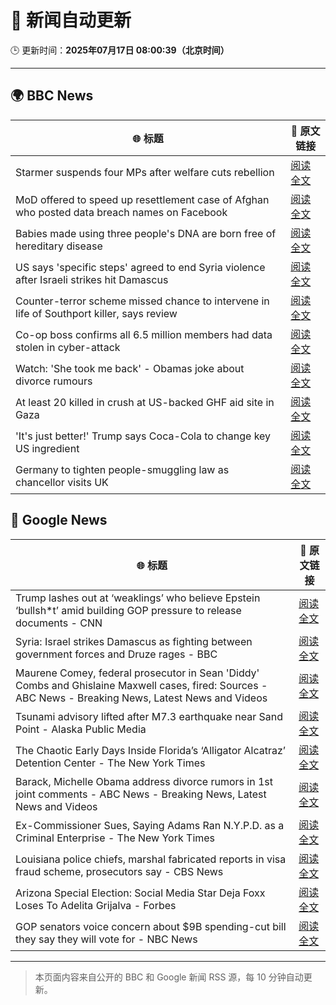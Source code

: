 # 🧠 新闻自动更新

🕒 更新时间：**2025年07月17日 08:00:39（北京时间）**

---

## 🌍 BBC News

| 🌐 标题 | 🔗 原文链接 |
|--------|-------------|
| Starmer suspends four MPs after welfare cuts rebellion | [阅读全文](https://www.bbc.com/news/articles/c5y7zqdwzqyo) |
| MoD offered to speed up resettlement case of Afghan who posted data breach names on Facebook | [阅读全文](https://www.bbc.com/news/articles/c0rvyqd7wq2o) |
| Babies made using three people's DNA are born free of hereditary disease | [阅读全文](https://www.bbc.com/news/articles/cn8179z199vo) |
| US says 'specific steps' agreed to end Syria violence after Israeli strikes hit Damascus | [阅读全文](https://www.bbc.com/news/articles/cp90l77187zo) |
| Counter-terror scheme missed chance to intervene in life of Southport killer, says review | [阅读全文](https://www.bbc.com/news/articles/c74zy014x84o) |
| Co-op boss confirms all 6.5 million members had data stolen in cyber-attack | [阅读全文](https://www.bbc.com/news/articles/cql0ple066po) |
| Watch: 'She took me back' - Obamas joke about divorce rumours | [阅读全文](https://www.bbc.com/news/videos/cx2041rp7nro) |
| At least 20 killed in crush at US-backed GHF aid site in Gaza | [阅读全文](https://www.bbc.com/news/articles/cg4rwrkdlzxo) |
| 'It's just better!' Trump says Coca-Cola to change key US ingredient | [阅读全文](https://www.bbc.com/news/articles/czxe59zl8qzo) |
| Germany to tighten people-smuggling law as chancellor visits UK | [阅读全文](https://www.bbc.com/news/articles/cq6m10g7e35o) |

## 📰 Google News

| 🌐 标题 | 🔗 原文链接 |
|--------|-------------|
| Trump lashes out at ‘weaklings’ who believe Epstein ‘bullsh*t’ amid building GOP pressure to release documents - CNN | [阅读全文](https://news.google.com/rss/articles/CBMif0FVX3lxTE00S0tCNFdwZDQzSW5veFdoV3RiNk9oU0JoS2dRdzRVc0twMUlrZzlxSGpyeUhPWFhfLTFvb05ncDR5Z19nRTdzVUZOb1BlSXFHcVdXRmRwMHctOThfUnJMeDZQQU94YVphZU9jdnp5Y241YV9QaU9YSXJhYnE5MUHSAYQBQVVfeXFMTUFFWWdWN00zZUczRkFsTnRIeVZHSk15QWFzYVJWUnUzZDlubWYxVTViRVFjZk9DNnJ5YmdBSUJCUFVILW1UUzA1OVFIb1VZZC1EQWpiQ3doYXIxRU5vdUt4TFg1endYZS1KMkJJVHZSaEVfZjFMdmx4MmM4NDBpUU5IbGhZ?oc=5) |
| Syria: Israel strikes Damascus as fighting between government forces and Druze rages - BBC | [阅读全文](https://news.google.com/rss/articles/CBMiWkFVX3lxTE5uZEpIQUxBcVRzS21mdEdjeUJMQ1pYeVpHQWNXbFRTeVJFbmdaU1NEZ2VzX1FMTzFhUVNIWjJhRHRvRTJ2bC1FM3JZYTdNaEJ0ZXNnWEFPd18wZ9IBX0FVX3lxTE1wai1TMTZQMWpRLS00QzBMbngxd3JBdHlIRXQ0T1dVS0tNbXZtQkR1WE9TUE5aUXhlVERfTFgxTHJKM0tJVlcwbWlwYTd2aWlqRm00dDllT182RUVLSTEw?oc=5) |
| Maurene Comey, federal prosecutor in Sean 'Diddy' Combs and Ghislaine Maxwell cases, fired: Sources - ABC News - Breaking News, Latest News and Videos | [阅读全文](https://news.google.com/rss/articles/CBMimwFBVV95cUxPdVNqb21fLUV0Z2IxTXZDWWdOeUZ4Wi1kTkZsTXo4X1ZGZGQ1Qkp0SHpidWd2MjNuNk9JblphS1lIZnVvNXR5Vnp0N3RjeUp3eFhqQUo3eUxMaVMtWXl3TUVRVzVCb05xazZ2VWNBcE11MFplaVlLeDhfOWVCMlVTdjdNeENxOTZrazRrMEFWczBaUGdYak1mdFF3VQ?oc=5) |
| Tsunami advisory lifted after M7.3 earthquake near Sand Point - Alaska Public Media | [阅读全文](https://news.google.com/rss/articles/CBMitgFBVV95cUxNSkIwNnhLdjdxOVJodVFGQV9mMy00cUliREkwUGlSWWdUWEJBcEoxLWZhUHhabXhwRUZIWWZBc01oS3VoZXNGSWVVQWpMTUtRNVFPZkRUc182U2tLOHhBemFqNmlMell5N2h1RFNKci1yLW8zc3RRNnJCZmdkM0xkWjNUZHNyY3AyZ0R5T2pRcy1sdDZnZk1JSjBuVzdmQ1pETHFWa29CSXNTZi01Y2xmQk03Y2Y5UQ?oc=5) |
| The Chaotic Early Days Inside Florida’s ‘Alligator Alcatraz’ Detention Center - The New York Times | [阅读全文](https://news.google.com/rss/articles/CBMiuAFBVV95cUxQQmVjZnZ1SGZqcTl1QlllQURKbjR0X3pQczhwSFFrWmY3WUltMHpxeHRYcThuLS1aNlF0U0tiZkRIaU53T1JxdzJUcWctRzlhRkwtY3I4T1hTVmFtU2liaUJzMkhNekVUSUstY0kxbFZVTkFoRmF3Y1NXU1dOdTZkanJFaDkxX2FSS3FldmxwcVVqdjZtNUJxdHdSTmx3dGtkd2gtRHVqMU0wLVZScHVtTWFvdmZUVUZH?oc=5) |
| Barack, Michelle Obama address divorce rumors in 1st joint comments - ABC News - Breaking News, Latest News and Videos | [阅读全文](https://news.google.com/rss/articles/CBMirAFBVV95cUxNSjFCbnFfbkpPWllqbVFVYThvcGY5ald3UFBNY3RIdGZoWTY5R1J4cGVCNDhqdGd2eGpidU15cmFCMC1yc2lEQVVKdkExWF9PZ1hzSXEzVTQ5bXN5UzlTWmNyUUQ4YkE2YnlpZ0Rqc29YSTFGczdCVU5weUVDMnhtMWtLM2R1SFdZNlhDRncycjI2cDBGd2R5UldQU2JvdEQwSnhBU2pFRVRIUVlT0gGyAUFVX3lxTE5XSXRFVEJUR3d1NWNTNnI5UUhYWFRQRjBraUt3T0xiR3VTRHlJcEw4RU54UVplVUxCNjZ3SU5nbFBGWEFidHQ1WTRfOG14WVY2VFVWTWNRQ2VRZnVQRDRzaDZ2Vkc5TFVlTE1VNVRFdjRBaXlkbE9uM0FrOWRqT2UteHBsSVNwTndmQnVLeVVfajlQTUdYNGdFX21oem5pOUs5dkJOZHhBRnktdGdlVHFXOEE?oc=5) |
| Ex-Commissioner Sues, Saying Adams Ran N.Y.P.D. as a Criminal Enterprise - The New York Times | [阅读全文](https://news.google.com/rss/articles/CBMijAFBVV95cUxQejJaYW1NVVJTdkFPLUo1WTlLOHdJa3dvcTlHMHJocU1XeV80ZGxxQmhDbl9Zd2FLRWZsVkp6WDh5NVRKZXFzOXh1WmdrcFJoMmI4Q1BoSVVqQ0ZFNFVhMkF1Mng2Z19KY1I2OGRuM09ja2o3WVB0UHhGWl9Tc0J3NDlyZmtqY3hzSkJnSA?oc=5) |
| Louisiana police chiefs, marshal fabricated reports in visa fraud scheme, prosecutors say - CBS News | [阅读全文](https://news.google.com/rss/articles/CBMilgFBVV95cUxQblp0RmtidkZURUxDcGVkM1lOUTNIOEl6d1lKSEtsd28yOUxNU3h4VFRsV3VMbXBkMVBEWTg5UjNYTFV4N1NCS1hGSkJKNUgtRTdxbUF2bDBkWHZfNmNKT1NyQWdweTQzQXg2bldjU0xveEhUY1ZCOERBV0g4Vy10cjQ5SllrQzRGTXh2SnFxRDUwTXdLREHSAZsBQVVfeXFMTW1Dd3pPcWFnLXZtMWpndkRpbFY4T2R1QW9zeGVfMkhtSWN1ekNoV3BXUHZOV1FWdjNhMXV0TnFVZHNlVXc0ZEtFZVFNd0lEQzhFTlhKd3AzdllxbG56N0swN0hoZndqRXBuUWJHUkJ2OTZQZDFoTjdkRmUycjhDN3FZQ1kzcFdJa3BEWWxfd3hZT1RXV2dIbkJLQUE?oc=5) |
| Arizona Special Election: Social Media Star Deja Foxx Loses To Adelita Grijalva - Forbes | [阅读全文](https://news.google.com/rss/articles/CBMi9wFBVV95cUxQYm1mNXhYVTMxaTR4ajU5NDY5ZndoWWZXMGlKaHFsS1dnSGxpdnF4ZkZWT1YtMkdodkVOYWM5RnNPRGpHWXdvUDRZbHhPWU53QTJtdklGck5xT0Z3Uks2cEV0ZTZZQVduZ1ZaaWdLZ3dPaFNTLW1KWWtyV1I3Nmd1c2Z1X0ZEazBSUzlKYVBPS0pIMVZreFA2WDJzN0ZWSDkyMTdhSExpRV82Nk00LWZOc3BiRlhrT3AxSnJmWC0tN29kTnhOeDdIQm1GUUZtRElIRExNR3dMYlZTLXpGQ1pVOXBHWE1RZlZ6ZWR1dTRrbjYyN1ZJd3Aw?oc=5) |
| GOP senators voice concern about $9B spending-cut bill they say they will vote for - NBC News | [阅读全文](https://news.google.com/rss/articles/CBMisgFBVV95cUxQTm5nX2VLY0VvVEVwcHd5UWRqNWsyRlNRN0hxUS1vY3puQ0lZOGRCbE9kNDNoVllpOHVyYW1MNmtEYlN2aXBNd2daNTZDVDFhMDZHWmphS0Utd3BoR3VndmdGeXBqNXdCT3c2NHJrdGF5VDUtRnkyUDdxdkJycGQ5TFJNV3FhRTNxT05jbmNyT180MXhUcFFvdVAxbW1faTdJaUxfbWVrTEM3b2hZX1Z3LWVn0gFWQVVfeXFMTTNRMTItRzdMeUJBN3pudXd1MXNjcEdiZ2hybkFuTU1WNXFFaDBiTWt5VlNpOVF3bXVuMU5qZ1hKZ3ZzWlFjYnJvTjRXeGtkTGhLYlM2NXc?oc=5) |

---
> 本页面内容来自公开的 BBC 和 Google 新闻 RSS 源，每 10 分钟自动更新。